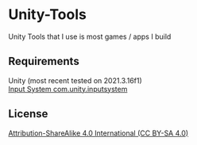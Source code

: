# Unity-Tools
Unity Tools that I use is most games / apps I build

## Requirements
Unity (most recent tested on 2021.3.16f1) <br />
[Input System com.unity.inputsystem](https://docs.unity3d.com/Packages/com.unity.inputsystem@1.4/manual/index.html)

## License
[Attribution-ShareAlike 4.0 International (CC BY-SA 4.0)](https://creativecommons.org/licenses/by-sa/4.0/)
